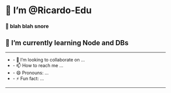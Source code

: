 <h1> 👋 I’m @Ricardo-Edu </h1>
<h3> 👀 blah blah snore </h3>
<h2> 🌱 I’m currently learning Node and DBs </h2>
<hr>
<p>
  <ul>
    <li>
      - 💞️ I’m looking to collaborate on ...
    </li>
    <li>
      - 📫 How to reach me ...
    </li>
    <li>
      - 😄 Pronouns: ...
    </li>
    <li>
      - ⚡ Fun fact: ...
    </li>
  </ul>
</p>
<hr>
<!---
Richard-Edu/Richard-Edu is a ✨ special ✨ repository because its `README.md` (this file) appears on your GitHub profile.
You can click the Preview link to take a look at your changes.
--->
